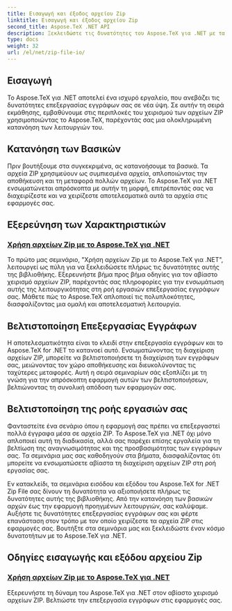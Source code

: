 ```yaml
---
title: Εισαγωγή και έξοδος αρχείου Zip
linktitle: Εισαγωγή και έξοδος αρχείου Zip
second_title: Aspose.TeX .NET API
description: Ξεκλειδώστε τις δυνατότητες του Aspose.TeX για .NET με τα σεμινάρια εισαγωγής και εξόδου του αρχείου Zip. Εξερευνήστε το χειρισμό αρχείων ZIP, την επεξεργασία εγγράφων για τις εφαρμογές σας.
type: docs
weight: 32
url: /el/net/zip-file-io/
---
```

## Εισαγωγή

Το Aspose.TeX για .NET αποτελεί ένα ισχυρό εργαλείο, που ανεβάζει τις δυνατότητες επεξεργασίας εγγράφων σας σε νέα ύψη. Σε αυτήν τη σειρά εκμάθησης, εμβαθύνουμε στις περιπλοκές του χειρισμού των αρχείων ZIP χρησιμοποιώντας το Aspose.TeX, παρέχοντάς σας μια ολοκληρωμένη κατανόηση των λειτουργιών του.

## Κατανόηση των Βασικών
Πριν βουτήξουμε στα συγκεκριμένα, ας κατανοήσουμε τα βασικά. Τα αρχεία ZIP χρησιμεύουν ως συμπιεσμένα αρχεία, απλοποιώντας την αποθήκευση και τη μεταφορά πολλών αρχείων. Το Aspose.TeX για .NET ενσωματώνεται απρόσκοπτα με αυτήν τη μορφή, επιτρέποντάς σας να διαχειρίζεστε και να χειρίζεστε αποτελεσματικά αυτά τα αρχεία στις εφαρμογές σας.

## Εξερεύνηση των Χαρακτηριστικών
### [Χρήση αρχείων Zip με το Aspose.TeX για .NET](./zip-files-aspose-tex/)
Το πρώτο μας σεμινάριο, "Χρήση αρχείων Zip με το Aspose.TeX για .NET", λειτουργεί ως πύλη για να ξεκλειδώσετε πλήρως τις δυνατότητες αυτής της βιβλιοθήκης. Εξερευνήστε βήμα προς βήμα οδηγίες για τον αβίαστο χειρισμό αρχείων ZIP, παρέχοντάς σας πληροφορίες για την ενσωμάτωση αυτής της λειτουργικότητας στη ροή εργασιών επεξεργασίας εγγράφων σας. Μάθετε πώς το Aspose.TeX απλοποιεί τις πολυπλοκότητες, διασφαλίζοντας μια ομαλή και αποτελεσματική λειτουργία.

## Βελτιστοποίηση Επεξεργασίας Εγγράφων
Η αποτελεσματικότητα είναι το κλειδί στην επεξεργασία εγγράφων και το Aspose.TeX for .NET το κατανοεί αυτό. Ενσωματώνοντας τη διαχείριση αρχείων ZIP, μπορείτε να βελτιστοποιήσετε τη διαχείριση των εγγράφων σας, μειώνοντας τον χώρο αποθήκευσης και διευκολύνοντας τις ταχύτερες μεταφορές. Αυτή η σειρά σεμιναρίων σάς εξοπλίζει με τη γνώση για την απρόσκοπτη εφαρμογή αυτών των βελτιστοποιήσεων, βελτιώνοντας τη συνολική απόδοση των εφαρμογών σας.

## Βελτιστοποίηση της ροής εργασιών σας
Φανταστείτε ένα σενάριο όπου η εφαρμογή σας πρέπει να επεξεργαστεί πολλά έγγραφα μέσα σε αρχεία ZIP. Το Aspose.TeX για .NET όχι μόνο απλοποιεί αυτή τη διαδικασία, αλλά σας παρέχει επίσης εργαλεία για τη βελτίωση της αναγνωσιμότητας και της προσβασιμότητας των εγγράφων σας. Τα σεμινάρια μας σας καθοδηγούν στα βήματα, διασφαλίζοντας ότι μπορείτε να ενσωματώσετε αβίαστα τη διαχείριση αρχείων ZIP στη ροή εργασίας σας.

Εν κατακλείδι, τα σεμινάρια εισόδου και εξόδου του Aspose.TeX for .NET Zip File σας δίνουν τη δυνατότητα να αξιοποιήσετε πλήρως τις δυνατότητες αυτής της βιβλιοθήκης. Από την κατανόηση των βασικών αρχών έως την εφαρμογή προηγμένων λειτουργιών, σας καλύψαμε. Αυξήστε τις δυνατότητες επεξεργασίας εγγράφων σας και φέρτε επανάσταση στον τρόπο με τον οποίο χειρίζεστε τα αρχεία ZIP στις εφαρμογές σας. Βουτήξτε στα σεμινάρια μας και ξεκλειδώστε έναν κόσμο δυνατοτήτων με το Aspose.TeX για .NET.
## Οδηγίες εισαγωγής και εξόδου αρχείου Zip
### [Χρήση αρχείων Zip με το Aspose.TeX για .NET](./zip-files-aspose-tex/)
Εξερευνήστε τη δύναμη του Aspose.TeX για .NET στον αβίαστο χειρισμό αρχείων ZIP. Βελτιώστε την επεξεργασία εγγράφων στις εφαρμογές σας.